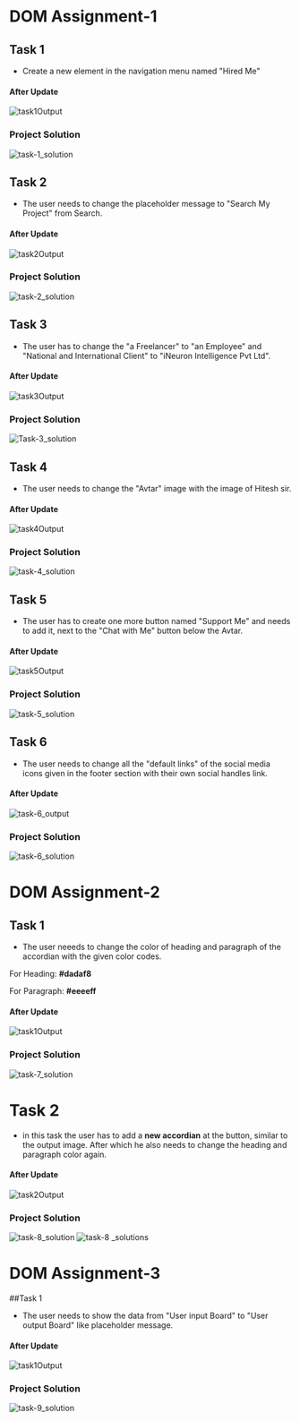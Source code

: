 # DOM Assignment-1

## Task 1
- Create a new element in the navigation menu named "Hired Me"
 #### After Update
![task1Output](https://user-images.githubusercontent.com/107872928/220709629-598b7f12-32a8-424d-a8d1-e239fccf614f.png)
 ### Project Solution
![task-1_solution](https://user-images.githubusercontent.com/107872928/220714311-8f0ddb47-397c-493d-9130-2730e059ba5e.png)

## Task 2
- The user needs to change the placeholder message to "Search My Project" from Search.
#### After Update
![task2Output](https://user-images.githubusercontent.com/107872928/220715907-da14fd04-d0cf-40a4-a81a-273c23b661dc.png)
### Project Solution
![task-2_solution](https://user-images.githubusercontent.com/107872928/220717853-6f66ba34-a7fc-4c9b-a32f-4f1ef04a1580.png)

## Task 3
- The user has to change the "a Freelancer" to "an Employee" and "National and International Client" to "iNeuron Intelligence Pvt Ltd".
#### After Update
![task3Output](https://user-images.githubusercontent.com/107872928/220718992-f195ff79-e88d-4695-b7c3-30208cd73abd.png)
### Project Solution
![Task-3_solution](https://user-images.githubusercontent.com/107872928/220719624-62360a8a-e58a-425a-a12f-51cd85f59424.png)

## Task 4
- The user needs to change the "Avtar" image with the image of Hitesh sir. 
#### After Update
![task4Output](https://user-images.githubusercontent.com/107872928/220720528-e758851b-54a4-4d95-9d7d-6c51d5318311.png)
### Project Solution
![task-4_solution](https://user-images.githubusercontent.com/107872928/220720837-16f4b100-5f60-4937-9957-cdcc61fce5ec.png)

## Task 5
- The user has to create one more button named "Support Me" and needs to add it, next to the "Chat with Me" button below the Avtar.
#### After Update
![task5Output](https://user-images.githubusercontent.com/107872928/220721910-f6911acb-0617-41b4-80d5-8504195b9675.png)
### Project Solution
![task-5_solution](https://user-images.githubusercontent.com/107872928/220722556-83354c02-32e2-475c-aff9-540ab1b15f85.png)

## Task 6
- The user needs to change all the "default links" of the social media icons given in the footer section with their own social handles link.
#### After Update 
![task-6_output](https://user-images.githubusercontent.com/107872928/220725236-498e23d0-73d2-44a0-8cda-4e8d7beca448.png)
### Project Solution
![task-6_solution](https://user-images.githubusercontent.com/107872928/220725673-d7c88c5d-7650-4e3e-b6f3-23b9ea31b044.png)



# DOM Assignment-2

## Task 1
- The user neeeds to change the color of heading and paragraph of the accordian with the given color codes. 

For Heading: **#dadaf8**
 
For Paragraph: **#eeeeff**
#### After Update
![task1Output](https://user-images.githubusercontent.com/107872928/220728947-d811e516-cf2f-46c8-bcad-5939f9eab0f2.png)
### Project Solution
![task-7_solution](https://user-images.githubusercontent.com/107872928/220729553-c53ee4ef-3ede-4233-9919-2e7e7ed99f95.png)

# Task 2
- in this task the user has to add a **new accordian** at the button, similar to the output image. After which he also needs to change the heading and paragraph color again.
#### After Update 
![task2Output](https://user-images.githubusercontent.com/107872928/220734858-c282d9c2-b84a-409a-9f12-be4622df2ce9.png)
### Project Solution
![task-8_solution](https://user-images.githubusercontent.com/107872928/220739672-4c309251-9488-4bec-81cf-a9cff94478f6.png)
![task-8 _solutions](https://user-images.githubusercontent.com/107872928/220740577-1253752d-63e4-4678-a52c-c57fb84292ae.png)



# DOM Assignment-3

##Task 1
- The user needs to show the data from "User input Board" to "User output Board" like placeholder message.
#### After Update
![task1Output](https://user-images.githubusercontent.com/107872928/220741622-644c8179-926f-4bd5-8229-5a7737d770a4.png)
### Project Solution
![task-9_solution](https://user-images.githubusercontent.com/107872928/220744064-3ba95d28-feab-4cce-9eb4-2bd1e1164371.png)







